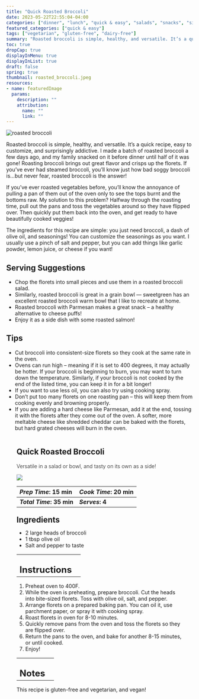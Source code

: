 ```yaml
---
title: "Quick Roasted Broccoli"
date: 2023-05-22T22:55:04-04:00
categories: ["dinner", "lunch", "quick & easy", "salads", "snacks", "sides"]
featured_categories: ["quick & easy"]
tags: ["vegetarian", "gluten-free", "dairy-free"]
summary: "Roasted broccoli is simple, healthy, and versatile. It’s a quick recipe, easy to customize, and surprisingly addictive. I made a batch of roasted broccoli a few days ago, and my family snacked on it before dinner until half of it was gone!"
toc: true
dropCap: true
displayInMenu: true
displayInList: true
draft: false
spring: true
thumbnail: roasted_broccoli.jpeg
resources:
- name: featuredImage
  params:
    description: ""
    attribution:
      name: ""
      link: ""
---
```



![roasted broccoli](../../roasted_broccoli.jpeg)

Roasted broccoli is simple, healthy, and versatile. It’s a quick recipe, easy to customize, and surprisingly addictive. I made a batch of roasted broccoli a few days ago, and my family snacked on it before dinner until half of it was gone! Roasting broccoli brings out great flavor and crisps up the florets. If you’ve ever had steamed broccoli, you’ll know just how bad soggy broccoli is…but never fear, roasted broccoli is the answer!

If you’ve ever roasted vegetables before, you’ll know the annoyance of pulling a pan of them out of the oven only to see the tops burnt and the bottoms raw. My solution to this problem? Halfway through the roasting time, pull out the pans and toss the vegetables around so they have flipped over. Then quickly put them back into the oven, and get ready to have beautifully cooked veggies!

The ingredients for this recipe are simple: you just need broccoli, a dash of olive oil, and seasonings! You can customize the seasonings as you want. I usually use a pinch of salt and pepper, but you can add things like garlic powder, lemon juice, or cheese if you want!

## Serving Suggestions
- Chop the florets into small pieces and use them in a roasted broccoli salad.
- Similarly, roasted broccoli is great in a grain bowl — sweetgreen has an excellent roasted broccoli warm bowl that I like to recreate at home.
- Roasted broccoli with Parmesan makes a great snack – a healthy alternative to cheese puffs!
- Enjoy it as a side dish with some roasted salmon!

## Tips

- Cut broccoli into consistent-size florets so they cook at the same rate in the oven.
- Ovens can run high – meaning if it is set to 400 degrees, it may actually be hotter. If your broccoli is beginning to burn, you may want to turn down the temperature. Similarly, if your broccoli is not cooked by the end of the listed time, you can keep it in for a bit longer!
- If you want to use less oil, you can also try using cooking spray.
- Don’t put too many florets on one roasting pan – this will keep them from cooking evenly and browning properly.
- If you are adding a hard cheese like Parmesan, add it at the end, tossing it with the florets after they come out of the oven. A softer, more meltable cheese like shredded cheddar can be baked with the florets, but hard grated cheeses will burn in the oven.

<div class = "bg-pink-100 dark:bg-gray-700"  id = "recipe"> 
<div class = "bg-pink-100 dark:bg-gray-700"  style = "padding-left:2em; margin-top:0; margin-bottom:0;">

<div style="display:grid; align-items:start; justify-content:space-between; padding-right:2em" class="grid-cols-2 gap-2 md:gap-4 lg:gap-8 xl:gap-12"><div class = "mb-8"><h2>Quick Roasted Broccoli</h2><p style = "font-weight: 300;">Versatile in a salad or bowl, and tasty on its own as a side!</p></div> <img src="../../roasted_broccoli.jpeg"  class="w-full h-auto mx-auto" style = "justify-content: center;"></div>

| _Prep Time_: 15 min  | _Cook Time_: 20 min  |
| :--- | :--- |
| **_Total Time_: 35 min** | **_Serves_: 4**  |

</div>
<div style="padding-left:2em; padding-right:2em; border-width:3px; margin-top:0;" class="bg-white dark:bg-gray-900 border-pink-100 dark:border-gray-700 dark:!text-white">
 <div><h2 style = "margin-top:1em; margin-bottom:0;" >Ingredients</h2></div>

- 2 large heads of broccoli
- 1 tbsp olive oil
- Salt and pepper to taste

|   |    |
| :--- | :--- |
| <div><h2 style = "margin-top:1em; margin-bottom:0;" >Instructions</h2></div>|   |

1. Preheat oven to 400F.
2. While the oven is preheating, prepare broccoli. Cut the heads into bite-sized florets. Toss with olive oil, salt, and pepper.
3. Arrange florets on a prepared baking pan. You can oil it, use parchment paper, or spray it with cooking spray.
4. Roast florets in oven for 8-10 minutes.
5. Quickly remove pans from the oven and toss the florets so they are flipped over.
6. Return the pans to the oven, and bake for another 8-15 minutes, or until cooked.
7. Enjoy!

|   |    |
| :--- | :--- |
| <div><h2 style = "margin-top:1em; margin-bottom:0;" >Notes</h2></div>|   |

This recipe is gluten-free and vegetarian, and vegan!

</div>
</div>

